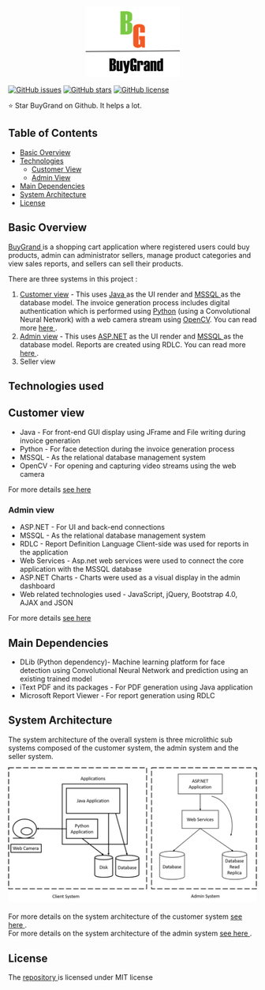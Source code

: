<p align="center"><img src="https://github.com/aditya1962/BuyGrand/blob/master/Order_Application_Java/Logo.png" alt="logo"></p>

[![GitHub issues](https://img.shields.io/github/issues/aditya1962/BuyGrand)](https://github.com/aditya1962/BuyGrand/issues)
[![GitHub stars](https://img.shields.io/github/stars/aditya1962/BuyGrand)](https://github.com/aditya1962/BuyGrand/stargazers)
[![GitHub license](https://img.shields.io/github/license/aditya1962/BuyGrand)](https://github.com/aditya1962/BuyGrand/blob/master/LICENSE)

:star: Star BuyGrand on Github. It helps a lot.

## Table of Contents

- <a href="#basic-overview">Basic Overview</a>
- <a href="#technologies">Technologies</a>
    - <a href="#customer-view">Customer View</a>
    - <a href="#admin-view">Admin View</a>
- <a href="#main-dependencies">Main Dependencies</a>
- <a href="#system-architecture">System Architecture</a>
- <a href="#license">License</a>

<h2 id="basic-overview"> Basic Overview </h2>

<a href="https://github.com/aditya1962/BuyGrand/">BuyGrand </a>is a shopping cart application where registered users could buy products, admin can administrator sellers, manage product categories and view sales reports,  and sellers can sell their products. 

There are three systems in this project : 

1. <a href="https://github.com/aditya1962/BuyGrand/tree/master/Order_Application_Java">Customer view</a>  - This uses <a href="https://www.java.com/">Java </a>as the UI render and <a href="https://www.microsoft.com/en-us/sql-server/sql-server-2019">MSSQL </a> as the database model. The invoice generation process includes digital authentication which is performed using <a href="https://www.python.org/">Python</a> (using a Convolutional Neural Network) with a web camera stream using <a href="https://opencv.org/">OpenCV</a>. You can read more <a href="https://github.com/aditya1962/BuyGrand/blob/master/Order_Application_Java/README.md"> here </a>.
2. <a href="https://github.com/aditya1962/BuyGrand/tree/master/Order_Application_Admin">Admin view</a> - This uses <a href="https://www.asp.net/">ASP.NET</a> as the UI render and <a href="https://www.microsoft.com/en-us/sql-server/sql-server-2019">MSSQL </a> as the database model. Reports are created using RDLC. You can read more <a href="https://github.com/aditya1962/BuyGrand/blob/master/Order_Application_Admin/README.md"> here </a>.
3. Seller view 

<h2 id="technologies">Technologies used</h2>

<h2 id="customer-view">Customer view</h3>

-  Java - For front-end GUI display using JFrame and File writing during invoice generation 
-  Python  - For face detection during the invoice generation process 
-  MSSQL - As the relational database management system 
-  OpenCV - For opening and capturing video streams using the web camera 

For more details <a href="https://github.com/aditya1962/BuyGrand/tree/master/Order_Application_Java#technologies">see here </a>

<h3 id="admin-view">Admin view</h3>

- ASP.NET - For UI and back-end connections 
- MSSQL - As the relational database management system
- RDLC - Report Definition Language Client-side was used for reports in the application
- Web Services - Asp.net web services were used to connect the core application with the MSSQL database
- ASP.NET Charts - Charts were used as a visual display in the admin dashboard
- Web related technologies used - JavaScript, jQuery, Bootstrap 4.0, AJAX and JSON

For more details <a href="https://github.com/aditya1962/BuyGrand/tree/master/Order_Application_Admin#technologies">see here </a>

<h2 id="main-dependencies">Main Dependencies</h2>

- DLib (Python dependency)- Machine learning platform for face detection using Convolutional Neural Network and prediction using an existing trained model
- iText PDF and its packages  - For PDF generation using Java application
- Microsoft Report Viewer - For report generation using RDLC

<h2 id="system-architecture">System Architecture</h2>

The system architecture of the overall system is three microlithic sub systems composed of the customer system, the admin system and the seller system. 

<div align="center"><img src="https://github.com/aditya1962/BuyGrand/blob/master/assets/images/Overall%20System%20Architecture.png" alt="System Architecture"></div>

<br/>
For more details on the system architecture of the customer system <a href="https://github.com/aditya1962/BuyGrand/tree/master/Order_Application_Java#-system-architecture"> see here </a>.
<br/>
For more details on the system architecture of the admin system <a href="https://github.com/aditya1962/BuyGrand/tree/master/Order_Application_Admin#system-architecture"> see here </a>.


<h2 id="license">License</h2>

<p>The <a href="https://github.com/aditya1962/BuyGrand">repository </a> is licensed under MIT license </p>
